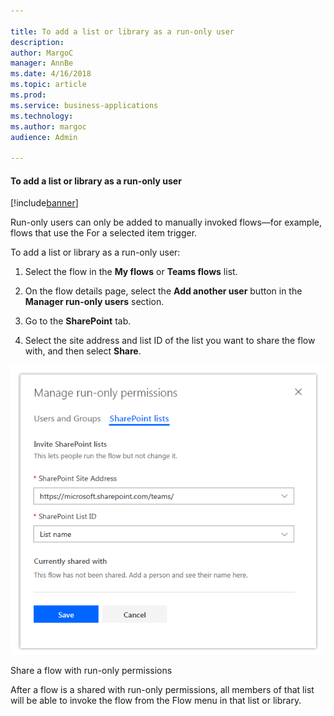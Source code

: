 ```yaml
---

title: To add a list or library as a run-only user
description: 
author: MargoC
manager: AnnBe
ms.date: 4/16/2018
ms.topic: article
ms.prod: 
ms.service: business-applications
ms.technology: 
ms.author: margoc
audience: Admin

---
```

#### To add a list or library as a run-only user 

[!include[banner](../../../includes/banner.md)]


Run-only users can only be added to manually invoked flows—for example, flows
that use the For a selected item trigger.

To add a list or library as a run-only user:

1.  Select the flow in the **My flows** or **Teams flows** list.

2.  On the flow details page, select the **Add another user** button in the
    **Manager run-only users** section.

3.  Go to the **SharePoint** tab.

4.  Select the site address and list ID of the list you want to share the flow
    with, and then select **Share**.

![A screenshot demonstrating how to share a flow with run-only permissions](media/to-add-a-list-or-library-as-a-run-only-user-1.png "A screenshot demonstrating how to share a flow with run-only permissions")
<!-- Picture 24 -->


Share a flow with run-only permissions

After a flow is a shared with run-only permissions, all members of that list
will be able to invoke the flow from the Flow menu in that list or library.
